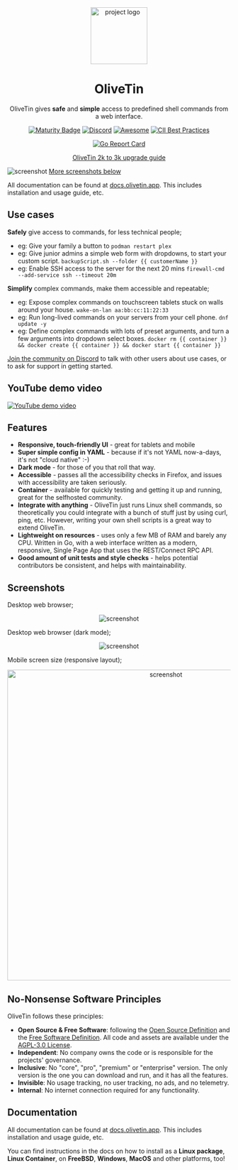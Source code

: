 <div align = "center">
  <img alt = "project logo" src = "https://github.com/OliveTin/OliveTin/blob/main/frontend/OliveTinLogo.png" width = "128" />
  <h1>OliveTin</h1>

  OliveTin gives **safe** and **simple** access to predefined shell commands from a web interface.

[![Maturity Badge](https://img.shields.io/badge/maturity-Production-brightgreen)](#none)
[![Discord](https://img.shields.io/discord/846737624960860180?label=Discord%20Server)](https://discord.gg/jhYWWpNJ3v)
[![Awesome](https://cdn.rawgit.com/sindresorhus/awesome/d7305f38d29fed78fa85652e3a63e154dd8e8829/media/badge.svg)](https://github.com/awesome-selfhosted/awesome-selfhosted#automation)
[![CII Best Practices](https://bestpractices.coreinfrastructure.org/projects/5050/badge)](https://bestpractices.coreinfrastructure.org/projects/5050)

[![Go Report Card](https://goreportcard.com/badge/github.com/Olivetin/OliveTin)](https://goreportcard.com/report/github.com/OliveTin/OliveTin)

[OliveTin 2k to 3k upgrade guide](https://docs.olivetin.app/upgrade/2k3k.html)
</div>

<img alt = "screenshot" src = "https://github.com/OliveTin/OliveTin/blob/main/var/marketing/screenshots/mainpage-laptop_framed.png" />
<a href = "#screenshots">More screenshots below</a>

All documentation can be found at [docs.olivetin.app](https://docs.olivetin.app). This includes installation and usage guide, etc.

## Use cases

**Safely** give access to commands, for less technical people;

* eg: Give your family a button to `podman restart plex`
* eg: Give junior admins a simple web form with dropdowns, to start your custom script. `backupScript.sh --folder {{ customerName }}`
* eg: Enable SSH access to the server for the next 20 mins `firewall-cmd --add-service ssh --timeout 20m`

**Simplify** complex commands, make them accessible and repeatable;

* eg: Expose complex commands on touchscreen tablets stuck on walls around your house. `wake-on-lan aa:bb:cc:11:22:33`
* eg: Run long-lived commands on your servers from your cell phone. `dnf update -y`
* eg: Define complex commands with lots of preset arguments, and turn a few arguments into dropdown select boxes. `docker rm {{ container }} && docker create {{ container }} && docker start {{ container }}`

[Join the community on Discord](https://discord.gg/jhYWWpNJ3v) to talk with other users about use cases, or to ask for support in getting started.

## YouTube demo video

[![YouTube demo video](https://raw.githubusercontent.com/OliveTin/OliveTin/main/var/marketing/YouTubeBanner.png)](https://www.youtube.com/watch?v=UBgOfNrzId4)

## Features

* **Responsive, touch-friendly UI** - great for tablets and mobile
* **Super simple config in YAML** - because if it's not YAML now-a-days, it's not "cloud native" :-)
* **Dark mode** - for those of you that roll that way.
* **Accessible** - passes all the accessibility checks in Firefox, and issues with accessibility are taken seriously.
* **Container** - available for quickly testing and getting it up and running, great for the selfhosted community.
* **Integrate with anything** - OliveTin just runs Linux shell commands, so theoretically you could integrate with a bunch of stuff just by using curl, ping, etc. However, writing your own shell scripts is a great way to extend OliveTin.
* **Lightweight on resources** - uses only a few MB of RAM and barely any CPU. Written in Go, with a web interface written as a modern, responsive, Single Page App that uses the REST/Connect RPC API.
* **Good amount of unit tests and style checks** - helps potential contributors be consistent, and helps with maintainability.

## Screenshots

Desktop web browser;

<p align = "center">
<img alt = "screenshot" src = "https://github.com/OliveTin/OliveTin/blob/main/var/marketing/screenshots/mainpage-laptop_framed.png" />
</p>

Desktop web browser (dark mode);

<p align = "center">
<img alt = "screenshot" src = "https://github.com/OliveTin/OliveTin/blob/main/var/marketing/screenshots/mainpage-darkop_framed.png" />
</p>

Mobile screen size (responsive layout);

<p align = "center">
<img alt = "screenshot" src = "https://github.com/OliveTin/OliveTin/blob/main/var/marketing/screenshots/mainpage-phone_framed.png" style = "width: 700px;" />
</p>

## No-Nonsense Software Principles

OliveTin follows these principles:

* **Open Source & Free Software**: following the [Open Source Definition](https://opensource.org/osd) and the [Free Software Definition](https://www.gnu.org/philosophy/free-sw.html). All code and assets are available under the [AGPL-3.0 License](LICENSE).
* **Independent**: No company owns the code or is responsible for the projects' governance.
* **Inclusive**: No "core", "pro", "premium" or "enterprise" version. The only version is the one you can download and run, and it has all the features.
* **Invisible**: No usage tracking, no user tracking, no ads, and no telemetry. 
* **Internal**: No internet connection required for any functionality.

## Documentation

All documentation can be found at [docs.olivetin.app](https://docs.olivetin.app). This includes installation and usage guide, etc.

You can find instructions in the docs on how to install as a **Linux package**, **Linux Container**, on **FreeBSD**, **Windows**, **MacOS** and other platforms, too!

